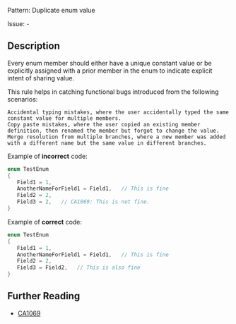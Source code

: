 Pattern: Duplicate enum value

Issue: -

## Description

Every enum member should either have a unique constant value or be explicitly assigned with a prior member in the enum to indicate explicit intent of sharing value. 

This rule helps in catching functional bugs introduced from the following scenarios:

    Accidental typing mistakes, where the user accidentally typed the same constant value for multiple members.
    Copy paste mistakes, where the user copied an existing member definition, then renamed the member but forgot to change the value.
    Merge resolution from multiple branches, where a new member was added with a different name but the same value in different branches.

Example of **incorrect** code:

```cs
enum TestEnum
{
   Field1 = 1,
   AnotherNameForField1 = Field1,   // This is fine
   Field2 = 2,
   Field3 = 2,   // CA1069: This is not fine.
}
```

Example of **correct** code:

```cs
enum TestEnum
{
   Field1 = 1,
   AnotherNameForField1 = Field1,   // This is fine
   Field2 = 2,
   Field3 = Field2,   // This is also fine
}
```

## Further Reading

* [CA1069](https://learn.microsoft.com/en-us/dotnet/fundamentals/code-analysis/quality-rules/ca1069)
